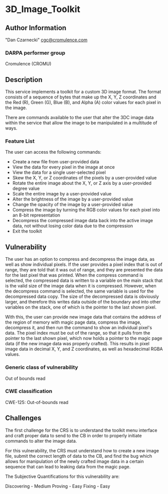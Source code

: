 # 3D_Image_Toolkit

## Author Information

"Dan Czarnecki" <cgc@cromulence.com>

### DARPA performer group

Cromulence (CROMU)

## Description

This service implements a toolkit for a custom 3D image format.  The format consists of a sequence of bytes that make up the X, Y, Z coordinates and the Red (R), Green (G), Blue (B), and Alpha (A) color values for each pixel in the image.

There are commands available to the user that alter the 3DC image data within the service that allow the image to be manipulated in a multitude of ways.

### Feature List

The user can access the following commands:

 - Create a new file from user-provided data
 - View the data for every pixel in the image at once
 - View the data for a single user-selected pixel
 - Skew the X, Y, or Z coordinates of the pixels by a user-provided value
 - Rotate the entire image about the X, Y, or Z axis by a user-provided degree value
 - Scale the entire image by a user-provided value
 - Alter the brightness of the image by a user-provided value
 - Change the opacity of the image by a user-provided value
 - Compress the image by turning the RGB color values for each pixel into an 8-bit representation
 - Decompress the compressed image data back into the active image data, not without losing color data due to the compression
 - Exit the toolkit

## Vulnerability

The user has an option to compress and decompress the image data, as well as show individual pixels.  If the user provides a pixel index that is out of range, they are told that it was out of range, and they are presented the data for the last pixel that was printed.  When the compress command is selected, the compressed data is written to a variable on the main stack that is the valid size of the image data when it is compressed.  However, when the decompress command is selected, the same variable is used for the decompressed data copy.  The size of the decompressed data is obviously larger, and therefore this writes data outside of the boundary and into other variables on the stack, one of which is the pointer to the last shown pixel.

With this, the user can provide new image data that contains the address of the region of memory with magic page data, compress the image, decompress it, and then run the command to show an individual pixel's data.  The pixel index must be out of the range, so that it pulls from the pointer to the last shown pixel, which now holds a pointer to the magic page data (if the new image data was properly crafted).  This results in pixel image data in decimal X, Y, and Z coordinates, as well as hexadecimal RGBA values.  

### Generic class of vulnerability

Out of bounds read

### CWE classification

CWE-125: Out-of-bounds read

## Challenges
The first challenge for the CRS is to understand the toolkit menu interface and craft proper data to send to the CB in order to properly initiate commands to alter the image data.

For this vulnerability, the CRS must understand how to create a new image file, submit the correct length of data to the CB, and find the bug which allows for manipulation of the newly crafted image data in a certain sequence that can lead to leaking data from the magic page.  

The Subjective Quantifications for this vulnerability are:

Discovering - Medium
Proving - Easy
Fixing - Easy
